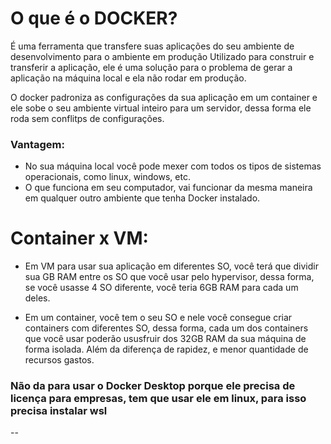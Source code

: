# O que é o DOCKER?

É uma ferramenta que transfere suas aplicações do seu ambiente de desenvolvimento para o ambiente em produção Utilizado para construir e transferir a aplicação, ele é uma solução para o problema de gerar a aplicação na máquina local e ela não rodar em produção.

O docker padroniza as configurações da sua aplicação em um container e ele sobe o seu ambiente virtual inteiro para um servidor, dessa forma ele roda sem conflitps de configurações.

### Vantagem:
- No sua máquina local você pode mexer com todos os tipos de sistemas operacionais, como linux, windows, etc.
- O que funciona em seu computador, vai funcionar da mesma maneira em qualquer outro ambiente que tenha Docker instalado.

# Container x VM:
- Em VM para usar sua aplicação em diferentes SO, você terá que dividir sua GB RAM entre os SO que você usar pelo hypervisor, dessa forma, se você usasse 4 SO diferente, você teria 6GB RAM para cada um deles.

- Em um container, você tem o seu SO e nele você consegue criar containers com diferentes SO, dessa forma, cada um dos containers que você usar poderão ususfruir dos 32GB RAM da sua máquina de forma isolada. Além da diferença de rapidez, e menor quantidade de recursos gastos.







### Não da para usar o Docker Desktop porque ele precisa de licença para empresas, tem que usar ele em linux, para isso precisa instalar wsl

-- 



